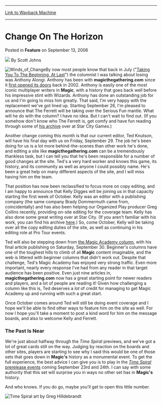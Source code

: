 
---
[Link to Wayback Machine](https://web.archive.org/web/20210503071206/https://magic.wizards.com/en/articles/archive/feature/change-horizon-2006-09-13)

[_metadata_:author]:- "Scott Johns"
[_metadata_:description]:- "By now most people know that back in July (`Taking You To The Beginning, At Last`) the columnist I was talking about losing was Anthony Alongi. Anthony has been with magicthegathering.com since it first opened its doors back in 2002. Anthony is easily one of the most iconic multiplayer writers in Magic, with a history that goes back well before his impressive stint with"
[_metadata_:generator]:- "Drupal 7 (http://drupal.org)"
[_metadata_:publish_date]:- "2006-09-13"
[_metadata_:title]:- "Change On The Horizon"
[_metadata_:wayback_capture_timestamp]:- "2021-05-03 07:12:06+00:00"
[_metadata_:wayback_raw_url]:- "https://web.archive.org/web/20210503071206id_/https://magic.wizards.com/en/articles/archive/feature/change-horizon-2006-09-13"
[_metadata_:wayback_url]:- "https://magic.wizards.com/en/articles/archive/feature/change-horizon-2006-09-13"
---


Change On The Horizon
=====================



 Posted in **Feature**
 on September 13, 2006 






![](https://media.magic.wizards.com/styles/auth_small/public/images/person/authorpic_scottjohns.jpg)
By Scott Johns











![Winds_of_Change](https://media.magic.wizards.com/image_legacy_migration/magic/images/cardart/PO/Winds_of_Change.jpg)By now most people know that back in July ("[Taking You To The Beginning, At Last](/en/articles/archive/taking-you-beginning-last-2006-07-08-0)") the columnist I was talking about losing was Anthony Alongi. Anthony has been with **magicthegathering.com** since it [first opened its doors](/en/articles/archive/beginning-2002-01-02-0) back in 2002. Anthony is easily one of the most iconic multiplayer writers in **Magic**, with a history that goes back well before his impressive stint with Wizards. Anthony has done an outstanding job for us and I'm going to miss him greatly. That said, I'm very happy with the replacement we've got lined up. Starting September 26, I'm pleased to announce that The Ferrett will be taking over the Serious Fun mantle. What will he do with the column? I have no idea. But I can't wait to find out. (If you somehow don't know who The Ferrett is, get comfy and have fun reading through some of [his archive](http://www.starcitygames.com/pages/articlefinder.php?keyword=The+Ferrett) over at Star City Games.) 


Another change coming this month is that our current editor, Ted Knutson, will have his final day with us on Friday, September 29. The job he's been doing for us is a lot more behind-the-scenes than other work he's done, and editing a site like **magicthegathering.com** can be a tremendously thankless task, but I can tell you that he's been responsible for a number of good changes at the site. Ted's a very hard worker and knows this game, its history, and its community as well as anyone I could possibly name. He's been a great help on many different aspects of the site, and I will miss having him on the team. 


That position has now been reclassified to focus more on copy editing, and I am happy to announce that Kelly Digges will be joining us in that capacity starting the first week of October. Kelly was an editor with a publishing company (the same company Brady Dommermuth came from, coincidentally) and has also been helping our Organized Play producer Greg Collins recently, providing on-site editing for the coverage team. Kelly has also done some great writing over at Star City. (If you aren't familiar with his work, you can find his archive [here](http://www.starcitygames.com/php/news/archive.php?Article=Kelly+Digges).) So, come October, Kelly will be taking over all the copy editing duties of the site, as well as continuing in his editing role at Pro Tour events. 


Ted will also be stepping down from [the Magic Academy column](http://archive.wizards.com/Magic/Magazine/Article.aspx?x=mtgcom/academy/home), with his final article publishing on Saturday, September 30. Beginner's columns have one of the toughest hills to climb of all **Magic** content imaginable, and the web is littered with beginner columns that didn't work out. Despite that challenge, Ted's Magic Academy has enjoyed very strong traffic. Even more important, nearly every response I've had from any reader in that target audience has been positive. Even just nine articles in, **magicthegathering.com** now has a great starting point for newer readers and players, and a lot of people are reading it! Given how challenging a column like this is, Ted deserves a *lot* of credit for managing to get Magic Academy up and running with such a great start. 


Once October comes around Ted will still be doing event coverage and I hope we'll be able to find other ways to feature him on the site as well. For now I hope you'll take a moment to post a kind word for him on the message boards, and also to welcome Kelly and Ferrett. 


### The Past Is Near


We're just about halfway through the *Time Spiral* previews, and we've got a lot of great cards still on the way. Judging by reaction on the boards and other sites, players are starting to see why I said this would be one of those sets that goes down in **Magic's** history as a monumental event. To get the full experience, the best advice I can give you is to play in the [*Time Spiral* prerelease events](http://archive.wizards.com/Magic/Magazine/Article.aspx?x=mtgcom/events/prereleases) coming September 23rd and 24th. I can say with some authority that this set will surprise you in ways no other set has in **Magic's** history. 


And who knows. If you do go, maybe you'll get to open this little number. 



![Time Spiral art by Greg Hilldebrandt](https://media.magic.wizards.com/image_legacy_migration/magic/images/mtgcom/fcpics/features/359_t7s48nczj08lzb62.jpg)





